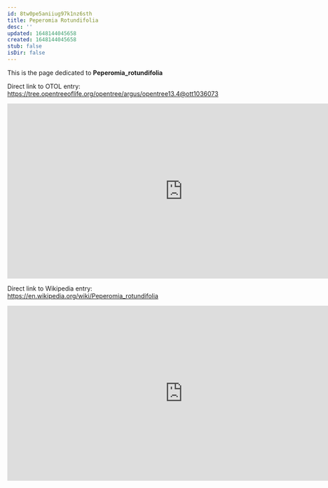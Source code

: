 ```yaml
---
id: 8tw0pe5aniiug97k1nz6sth
title: Peperomia Rotundifolia
desc: ''
updated: 1648144045658
created: 1648144045658
stub: false
isDir: false
---
```

This is the page dedicated to **Peperomia_rotundifolia**


Direct link to OTOL entry: https://tree.opentreeoflife.org/opentree/argus/opentree13.4@ott1036073



<html>
    <body>
    <iframe src="https://tree.opentreeoflife.org/opentree/argus/opentree13.4@ott1036073"
    width="800" height="400" frameborder="0" allowfullscreen> </iframe>
    </body>
</html>
    


Direct link to Wikipedia entry: https://en.wikipedia.org/wiki/Peperomia_rotundifolia



<html>
    <body>
    <iframe src="https://en.wikipedia.org/wiki/Peperomia_rotundifolia"
    width="800" height="400" frameborder="0" allowfullscreen> </iframe>
    </body>
</html>
    

